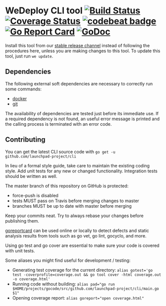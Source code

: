 # WeDeploy CLI tool [![Build Status](http://img.shields.io/travis/launchpad-project/cli/master.svg?style=flat)](https://travis-ci.org/launchpad-project/cli) [![Coverage Status](https://coveralls.io/repos/launchpad-project/cli/badge.svg)](https://coveralls.io/r/launchpad-project/cli) [![codebeat badge](https://codebeat.co/badges/bd6acb49-ccdf-4045-a877-05da0198261a)](https://codebeat.co/projects/github-com-launchpad-project-cli) [![Go Report Card](https://goreportcard.com/badge/github.com/launchpad-project/cli)](https://goreportcard.com/report/github.com/launchpad-project/cli) [![GoDoc](https://godoc.org/github.com/launchpad-project/cli?status.svg)](https://godoc.org/github.com/launchpad-project/cli)

Install this tool from our [stable release channel](https://dl.equinox.io/launchpad-project/launchpad-cli/stable) instead of following the procedures here, unless you are making changes to this tool. To update this tool, just run `we update`.

## Dependencies
The following external soft dependencies are necessary to correctly run some commands:
* [docker](https://www.docker.com/)
* [git](https://git-scm.com/)

The availability of dependencies are tested just before its immediate use. If a required dependency is not found, an useful error message is printed and the calling process is terminated with an error code.

## Contributing
You can get the latest CLI source code with `go get -u github.com/launchpad-project/cli`

In lieu of a formal style guide, take care to maintain the existing coding style. Add unit tests for any new or changed functionality. Integration tests should be written as well.

The master branch of this repository on GitHub is protected:
* force-push is disabled
* tests MUST pass on Travis before merging changes to master
* branches MUST be up to date with master before merging

Keep your commits neat. Try to always rebase your changes before publishing them.

[goreportcard](https://goreportcard.com/report/github.com/launchpad-project/cli) can be used online or locally to detect defects and static analysis results from tools such as go vet, go lint, gocyclo, and more.

Using go test and go cover are essential to make sure your code is covered with unit tests.

Some aliases you might find useful for development / testing:

* Generating test coverage for the current directory: `alias gotest='go test -coverprofile=coverage.out && go tool cover -html coverage.out -o coverage.html'`
* Running code without building: `alias pad="go run $HOME/projects/gocode/src/github.com/launchpad-project/cli/main.go $1"`
* Opening coverage report: `alias goreport="open coverage.html"`
